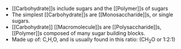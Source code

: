 -  [[Carbohydrate]]s include sugars and the [[Polymer]]s of sugars
- The simplest [[Carbohydrate]]s are [[Monosaccharide]]s, or single sugars.
- [[Carbohydrate]] [[Macromolecule]]s are [[Polysaccharide]]s, [[Polymer]]s composed of many sugar building blocks.
- Made up of: C,H,O, and is usually found in this ratio: (CH<sub>2</sub>O or 1:2:1)

